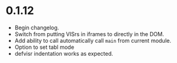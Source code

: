 # 0.1.12

* Begin changelog.
* Switch from putting VISrs in iframes to directly in the DOM.
* Add ability to call automatically call `main` from current module.
* Option to set tabl mode
* defvisr indentation works as expected.
